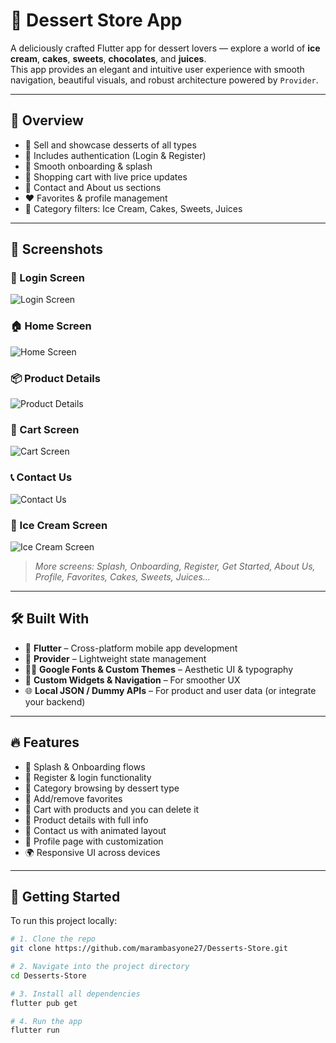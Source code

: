 # 🍰 Dessert Store App

A deliciously crafted Flutter app for dessert lovers — explore a world of **ice cream**, **cakes**, **sweets**, **chocolates**, and **juices**.  
This app provides an elegant and intuitive user experience with smooth navigation, beautiful visuals, and robust architecture powered by `Provider`.

---

## 🎯 Overview

- 🧁 Sell and showcase desserts of all types  
- 🔐 Includes authentication (Login & Register)  
- 📱 Smooth onboarding & splash  
- 🛒 Shopping cart with live price updates  
- 🤝 Contact and About us sections  
- ❤️ Favorites & profile management  
- 🍦 Category filters: Ice Cream, Cakes, Sweets, Juices

---

## 📸 Screenshots

### 🔐 Login Screen  
![Login Screen](https://github.com/marambasyone27/Desserts-Store/blob/master/screenshots/login%20screen.jpg)

### 🏠 Home Screen  
![Home Screen](https://github.com/marambasyone27/Desserts-Store/blob/master/screenshots/home%20screen.jpg)

### 📦 Product Details  
![Product Details](https://github.com/marambasyone27/Desserts-Store/blob/master/screenshots/produt%20detailsjpg.jpg)

### 🛒 Cart Screen  
![Cart Screen](https://github.com/marambasyone27/Desserts-Store/blob/master/screenshots/cart%20screen.png)

### 📞 Contact Us  
![Contact Us](https://github.com/marambasyone27/Desserts-Store/blob/master/screenshots/contact%20us.jpg)

### 🍦 Ice Cream Screen  
![Ice Cream Screen](https://github.com/marambasyone27/Desserts-Store/blob/master/screenshots/ice%20cream%20screen.jpg)

> _More screens: Splash, Onboarding, Register, Get Started, About Us, Profile, Favorites, Cakes, Sweets, Juices..._

---

## 🛠️ Built With

- 💙 **Flutter** – Cross-platform mobile app development  
- 🍃 **Provider** – Lightweight state management  
- 🧑‍🎨 **Google Fonts & Custom Themes** – Aesthetic UI & typography  
- 🎨 **Custom Widgets & Navigation** – For smoother UX  
- 🌐 **Local JSON / Dummy APIs** – For product and user data (or integrate your backend)

---

## 🔥 Features

- 👋 Splash & Onboarding flows  
- 🔐 Register & login functionality  
- 🧁 Category browsing by dessert type  
- 💖 Add/remove favorites  
- 🛒 Cart with products and you can delete  it
- 📃 Product details with full info  
- 📧 Contact us with animated layout  
- 👤 Profile page with customization  
- 🌍 Responsive UI across devices

---

## 🚀 Getting Started

To run this project locally:

```bash
# 1. Clone the repo
git clone https://github.com/marambasyone27/Desserts-Store.git

# 2. Navigate into the project directory
cd Desserts-Store

# 3. Install all dependencies
flutter pub get

# 4. Run the app
flutter run
